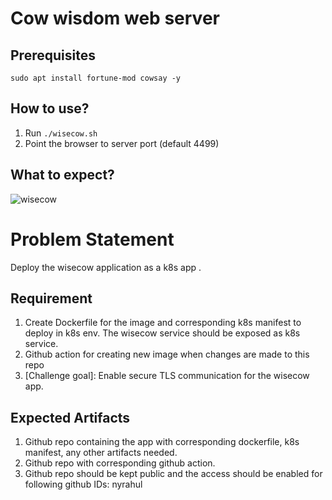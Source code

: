 # Cow wisdom web server

## Prerequisites

```
sudo apt install fortune-mod cowsay -y
```

## How to use?

1. Run `./wisecow.sh`
2. Point the browser to server port (default 4499)

## What to expect?
![wisecow](https://github.com/nyrahul/wisecow/assets/9133227/8d6bfde3-4a5a-480e-8d55-3fef60300d98)

# Problem Statement
Deploy the wisecow application as a k8s app . 

## Requirement
1. Create Dockerfile for the image and corresponding k8s manifest to deploy in k8s env. The wisecow service should be exposed as k8s service.
2. Github action for creating new image when changes are made to this repo
3. [Challenge goal]: Enable secure TLS communication for the wisecow app.

## Expected Artifacts
1. Github repo containing the app with corresponding dockerfile, k8s manifest, any other artifacts needed.
2. Github repo with corresponding github action.
3. Github repo should be kept public and the access should be enabled for following github IDs: nyrahul

